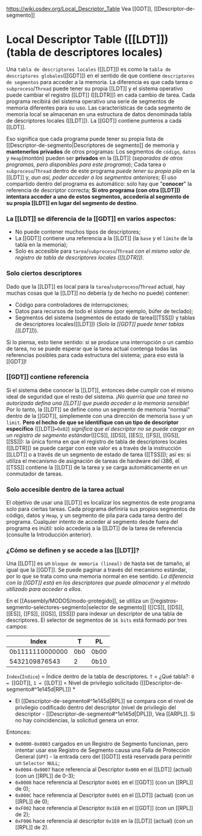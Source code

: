 https://wiki.osdev.org/Local_Descriptor_Table
Vea [[GDT]], [[Descriptor-de-segmento]]
# Local Descriptor Table ([[LDT]]) (tabla de descriptores locales)
Una `tabla de descriptores locales` ([[LDT]]) es como la `tabla de descriptores globales`([[GDT]]) en el sentido de que contiene `descriptores de segmentos` para acceder a la memoria. La diferencia es que cada tarea o `subproceso`/`Thread` puede tener su propia [[LDT]] y el sistema operativo puede cambiar el registro [[LDT]] ([[LDTR]]) en cada cambio de tarea.
Cada programa recibirá del sistema operativo una serie de segmentos de memoria diferentes para su uso. Las características de cada segmento de memoria local se almacenan en una estructura de datos denominada tabla de descriptores locales ([[LDT]]). La [[GDT]] contiene punteros a cada [[LDT]].

Eso significa que cada programa puede tener su propia lista de [[Descriptor-de-segmento|Descriptores de segmento]]
de memoria y __mantenerlos privados__ de otros programas:
Los segmentos de `código`, `datos` y `Heap`(montón) pueden ser **privados** en la [[LDT]] (_separados de otros programas, pero disponibles para este programa_); 
Cada tarea o `subproceso`/`Thread` dentro de este programa _puede tener su propia pila_ en la [[LDT]] y, _aun así, poder acceder a los segmentos anteriores_; 
El uso compartido dentro del programa es automático: solo hay que "__conocer__" la referencia de descriptor correcta; **Si otro programa (con otra [[LDT]]) intentara acceder a uno de estos segmentos, accedería al segmento de su propia [[LDT]] en lugar del segmento de destino**.

### La [[LDT]] se diferencia de la [[GDT]] en varios aspectos:
- No puede contener muchos tipos de descriptores;
- La [[GDT]] contiene una referencia a la [[LDT]] (la `base` y el `límite` de la tabla en la memoria);
- Solo es accesible para `tarea`/`subproceso`/`Thread` _con el mismo valor de registro de tabla de descriptores locales ([[LDTR]])_.

### Solo ciertos descriptores

Dado que la [[LDT]] es local para la `tarea`/`subproceso`/`Thread` actual, hay muchas cosas que la [[LDT]] no debería (y de hecho no puede) contener:

- Código para controladores de interrupciones;
- Datos para recursos de todo el sistema (por ejemplo, búfer de teclado);
- Segmentos del sistema (segmentos de estado de tarea([[TSS]]) y tablas de descriptores locales([[LDT]]) (_Solo la [[GDT]] puede tener tablas [[LDT]]_)).

Si lo piensa, esto tiene sentido: si se produce una interrupción o un cambio de tarea, no se puede esperar que la tarea actual contenga todas las referencias posibles para cada estructura del sistema; ¡para eso está la [[GDT]]!

### [[GDT]] contiene referencia
Si el sistema debe conocer la [[LDT]], entonces debe cumplir con el mismo ideal de seguridad que el resto del sistema. ¡_No querría que una tarea no autorizada defina una [[LDT]] que pueda acceder a la memoria sensible_! Por lo tanto, la [[LDT]] se define como un segmento de memoria "normal" dentro de la [[GDT]], simplemente con una dirección de memoria `base` y un `limit`. __Pero el hecho de que se identifique con un tipo de descriptor específico__ ([[LDT]]`=0x02`) _significa que el descriptor no se puede cargar en un registro de segmento estándar_([[CS]], [[DS]], [[ES]], [[FS]], [[GS]], [[SS]]): la única forma en que el registro de tabla de descriptores locales ([[LDTR]]) se puede cargar con este valor es a través de la instrucción [[LLDT]] o a través de un segmento de estado de tarea ([[TSS]]); así es: si utiliza el mecanismo de asignación de tareas de hardware del i386, el [[TSS]] contiene la [[LDT]] de la tarea y se carga automáticamente en un conmutador de tareas.

### Solo accesible dentro de la tarea actual
El objetivo de usar una [[LDT]] es localizar los segmentos de este programa solo para ciertas tareas. Cada programa definiría sus propios segmentos de código, datos y `Heap`, y un segmento de pila para cada tarea dentro del programa. Cualquier intento de acceder al segmento desde fuera del programa es inútil: solo accedería a la [[LDT]] de la tarea de referencia (consulte la Introducción anterior).

### ¿Cómo se definen y se accede a las [[LDT]]?
Una [[LDT]] es un `bloque de memoria (lineal)` de hasta `64K` de tamaño, al igual que la [[GDT]]. Se puede paginar a través del mecanismo estándar, por lo que se trata como una memoria normal en ese sentido. _La diferencia con la [[GDT]] está en los descriptores que puede almacenar y el método utilizado para acceder a ellos_.

En el [[Assembly/MODOS/modo-protegido]], se utiliza un [[registros-segmento-selectores-segmento|selector de segmento]] ([[CS]], [[DS]], [[ES]], [[FS]], [[GS]], [[SS]]) para indexar un descriptor de una tabla de descriptores. El selector de segmentos de `16 bits` está formado por tres campos:

| Index           | T   | PL   |
| --------------- | --- | ---- |
| 0b1111110000000 | 0b0 | 0b00 |
| 5432109876543   | 2   | 0b10 |
`Index`(`Índice`) = Índice dentro de la tabla de descriptores.
`T` = ¿Qué tabla?: `0 = `[[GDT]], `1 = `[[LDT]]
 = Nivel de privilegio solicitado ([[Descriptor-de-segmento#^1e145d|RPL]]) *
* El [[Descriptor-de-segmento#^1e145d|RPL]] se compara con el nivel de privilegio codificado dentro del descriptor (nivel de privilegio del descriptor - [[Descriptor-de-segmento#^1e145d|DPL]]), Vea [[ARPL]].
Si no hay coincidencias, la solicitud genera un error.

Entonces:
- `0x0000-0x0003` cargados en un Registro de Segmento funcionan, pero intentar usar ese Registro de Segmento causa una Falla de Protección General (`GPF`) - la entrada cero del [[GDT]] está reservada para permitir un `Selector NULL`;
- `0x0004-0x0007` hace referencia al Descriptor `0x000` en el [[LDT]] (actual) (con un [[RPL]] de 0-3);
- `0x0008` hace referencia al Descriptor `0x001` en el [[GDT]] (con un [[RPL]] de 0);
- `0x000C` hace referencia al Descriptor `0x001` en el [[LDT]] (actual) (con un [[RPL]] de 0);
- `0xF002` hace referencia al Descriptor `0x1E0` en el [[GDT]] (con un [[RPL]] de 2);
- `0xF006` hace referencia al descriptor `0x1E0` en la [[LDT]] (actual) (con un [[RPL]] de 2).